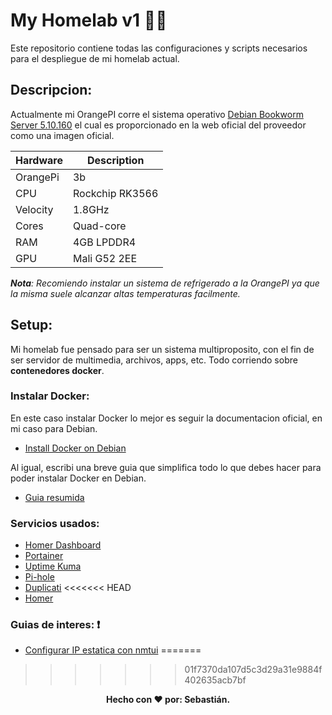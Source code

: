 # My Homelab v1 🏡🍊
Este repositorio contiene todas las configuraciones y scripts necesarios para el despliegue de mi homelab actual.

## Descripcion: 
Actualmente mi OrangePI corre el sistema operativo [Debian Bookworm Server 5.10.160](http://www.orangepi.org/html/hardWare/computerAndMicrocontrollers/service-and-support/Orange-Pi-3B.html) el cual es proporcionado en la web oficial del proveedor como una imagen oficial.

| Hardware      | Description     |
| ------------- | -------------   |
| OrangePi      | 3b              |
| CPU           | Rockchip RK3566 |
| Velocity      | 1.8GHz          |
| Cores         | Quad-core       |
| RAM           | 4GB LPDDR4      |
| GPU           | Mali G52 2EE    |

***Nota**: Recomiendo instalar un sistema de refrigerado a la OrangePI ya que la misma suele alcanzar altas temperaturas facilmente.*

## Setup:
Mi homelab fue pensado para ser un sistema multiproposito, con el fin de ser servidor de multimedia, archivos, apps, etc. Todo corriendo sobre **contenedores docker**.

### Instalar Docker:
En este caso instalar Docker lo mejor es seguir la documentacion oficial, en mi caso para Debian.

- [Install Docker on Debian](https://docs.docker.com/engine/install/debian/)

Al igual, escribi una breve guia que simplifica todo lo que debes hacer para poder instalar Docker en Debian.

- [Guia resumida](https://gist.github.com/Sebas1012/83430da8df4ca4fcc74b0bdd2d559d80)



### Servicios usados:

- [Homer Dashboard](https://github.com/bastienwirtz/homer)
- [Portainer](https://www.portainer.io)
- [Uptime Kuma](https://uptime.kuma.pet)
- [Pi-hole](https://pi-hole.net)
- [Duplicati](https://www.duplicati.com)
<<<<<<< HEAD
- [Homer](https://github.com/bastienwirtz/homer)

### Guias de interes: ❗

- [Configurar IP estatica con nmtui](http://www.orangepi.org/orangepiwiki/index.php/How_to_set_a_static_IP_address)
=======
>>>>>>> 01f7370da107d5c3d29a31e9884f402635acb7bf

<p align="center">
  <b>Hecho con &#10084; por: Sebastián. </b>
</p>
